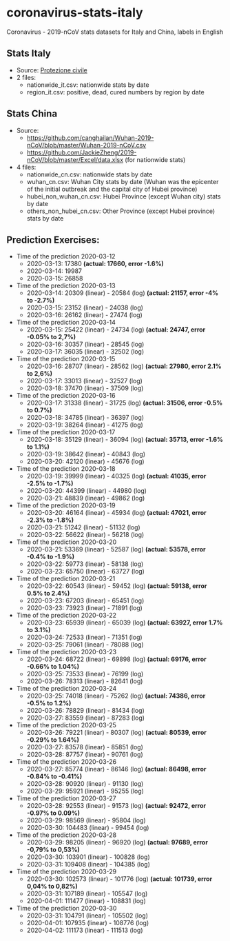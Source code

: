 # coronavirus-stats-italy
Coronavirus - 2019-nCoV stats datasets for Italy and China, labels in English

## Stats Italy 
* Source: [Protezione civile](http://www.protezionecivile.gov.it/attivita-rischi/rischio-sanitario/emergenze/coronavirus)
* 2 files:
  * nationwide_it.csv: nationwide stats by date
  * region_it.csv: positive, dead, cured numbers by region by date

## Stats China
* Source: 
  * https://github.com/canghailan/Wuhan-2019-nCoV/blob/master/Wuhan-2019-nCoV.csv
  * https://github.com/JackieZheng/2019-nCoV/blob/master/Excel/data.xlsx (for nationwide stats)
* 4 files:
  * nationwide_cn.csv: nationwide stats by date
  * wuhan_cn.csv: Wuhan City stats by date (Wuhan was the epicenter of the initial outbreak and the capital city of Hubei province)
  * hubei_non_wuhan_cn.csv: Hubei Province (except Wuhan city) stats by date
  * others_non_hubei_cn.csv: Other Province (except Hubei province) stats by date
  
## Prediction Exercises:
* Time of the prediction 2020-03-12 
  * 2020-03-13: 17380 **(actual: 17660, error -1.6%)**
  * 2020-03-14: 19987
  * 2020-03-15: 26858
* Time of the prediction 2020-03-13 
  * 2020-03-14: 20309 (linear) - 20584 (log) **(actual: 21157, error -4% to -2.7%)**
  * 2020-03-15: 23152 (linear) - 24038 (log) 
  * 2020-03-16: 26162 (linear) - 27474 (log) 
* Time of the prediction 2020-03-14 
  * 2020-03-15: 25422 (linear) - 24734 (log) **(actual: 24747, error -0.05% to 2,7%)**
  * 2020-03-16: 30357 (linear) - 28545 (log) 
  * 2020-03-17: 36035 (linear) - 32502 (log) 
* Time of the prediction 2020-03-15 
  * 2020-03-16: 28707 (linear) - 28562 (log) **(actual: 27980, error 2.1% to 2,6%)**
  * 2020-03-17: 33013 (linear) - 32527 (log) 
  * 2020-03-18: 37470 (linear) - 37509 (log) 
* Time of the prediction 2020-03-16 
  * 2020-03-17: 31338 (linear) - 31725 (log) **(actual: 31506, error -0.5% to 0.7%)**
  * 2020-03-18: 34785 (linear) - 36397 (log) 
  * 2020-03-19: 38264 (linear) - 41275 (log) 
* Time of the prediction 2020-03-17
  * 2020-03-18: 35129 (linear) - 36094 (log) **(actual: 35713, error -1.6% to 1.1%)**
  * 2020-03-19: 38642 (linear) - 40843 (log) 
  * 2020-03-20: 42120 (linear) - 45676 (log) 
* Time of the prediction 2020-03-18
  * 2020-03-19: 39999 (linear) - 40325 (log) **(actual: 41035, error -2.5% to -1.7%)**
  * 2020-03-20: 44399 (linear) - 44980 (log) 
  * 2020-03-21: 48839 (linear) - 49862 (log) 
* Time of the prediction 2020-03-19
  * 2020-03-20: 46164 (linear) - 45934 (log) **(actual: 47021, error -2.3% to -1.8%)**
  * 2020-03-21: 51242 (linear) - 51132 (log) 
  * 2020-03-22: 56622 (linear) - 56218 (log) 
* Time of the prediction 2020-03-20
  * 2020-03-21: 53369 (linear) - 52587 (log) **(actual: 53578, error -0.4% to -1.9%)**
  * 2020-03-22: 59773 (linear) - 58138 (log) 
  * 2020-03-23: 65750 (linear) - 63727 (log) 
* Time of the prediction 2020-03-21
  * 2020-03-22: 60543 (linear) - 59452 (log) **(actual: 59138, error 0.5% to 2.4%)**
  * 2020-03-23: 67203 (linear) - 65451 (log) 
  * 2020-03-23: 73923 (linear) - 71891 (log) 
* Time of the prediction 2020-03-22
  * 2020-03-23: 65939 (linear) - 65039 (log) **(actual: 63927, error 1.7% to 3.1%)**
  * 2020-03-24: 72533 (linear) - 71351 (log) 
  * 2020-03-25: 79061 (linear) - 78088 (log) 
* Time of the prediction 2020-03-23
  * 2020-03-24: 68722 (linear) - 69898 (log) **(actual: 69176, error -0.66% to 1.04%)**
  * 2020-03-25: 73533 (linear) - 76199 (log) 
  * 2020-03-26: 78313 (linear) - 82641 (log) 
* Time of the prediction 2020-03-24
  * 2020-03-25: 74018 (linear) - 75262 (log) **(actual: 74386, error -0.5% to 1.2%)**
  * 2020-03-26: 78829 (linear) - 81434 (log) 
  * 2020-03-27: 83559 (linear) - 87283 (log) 
* Time of the prediction 2020-03-25
  * 2020-03-26: 79221 (linear) - 80307 (log) **(actual: 80539, error -0.29% to 1.64%)**
  * 2020-03-27: 83578 (linear) - 85851 (log) 
  * 2020-03-28: 87757 (linear) - 90761 (log) 
* Time of the prediction 2020-03-26
  * 2020-03-27: 85774 (linear) - 86146 (log) **(actual: 86498, error -0.84% to -0.41%)**
  * 2020-03-28: 90920 (linear) - 91130 (log) 
  * 2020-03-29: 95921 (linear) - 95255 (log) 
* Time of the prediction 2020-03-27
  * 2020-03-28: 92553 (linear) - 91573 (log) **(actual: 92472, error -0.97% to 0.09%)**
  * 2020-03-29: 98569 (linear) - 95804 (log) 
  * 2020-03-30: 104483 (linear) - 99454 (log) 
* Time of the prediction 2020-03-28
  * 2020-03-29: 98205 (linear) - 96920 (log) **(actual: 97689, error -0,79% to 0,53%)**
  * 2020-03-30: 103901 (linear) - 100828 (log) 
  * 2020-03-31: 109408 (linear) - 104385 (log) 
* Time of the prediction 2020-03-29
  * 2020-03-30: 102573 (linear) - 101776 (log) **(actual: 101739, error 0,04% to 0,82%)**
  * 2020-03-31: 107189 (linear) - 105547 (log) 
  * 2020-04-01: 111477 (linear) - 108831 (log) 
* Time of the prediction 2020-03-30
  * 2020-03-31: 104791 (linear) - 105502 (log) 
  * 2020-04-01: 107935 (linear) - 108776 (log) 
  * 2020-04-02: 111173 (linear) - 111513 (log) 
